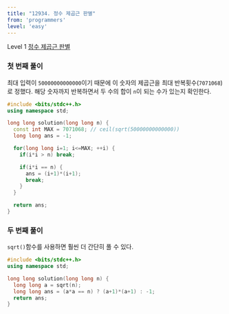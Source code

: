 ```yaml
---
title: "12934. 정수 제곱근 판별"
from: 'programmers'
level: 'easy'
---
```


Level 1 [정수 제곱근 판별](https://programmers.co.kr/learn/courses/30/lessons/12934)

### 첫 번째 풀이
최대 입력이 `50000000000000`이기 때문에 이 숫자의 제곱근을 최대 반복횟수(`7071068`)로 정했다.
해당 숫자까지 반복하면서 두 수의 합이 `n`이 되는 수가 있는지 확인한다.

```cpp
#include <bits/stdc++.h>
using namespace std;

long long solution(long long n) {
  const int MAX = 7071068; // ceil(sqrt(50000000000000))
  long long ans = -1;

  for(long long i=1; i<=MAX; ++i) {
    if(i*i > n) break;

    if(i*i == n) {
      ans = (i+1)*(i+1);
      break;
    }
  }

  return ans;
}
```

### 두 번째 풀이

`sqrt()`함수를 사용하면 훨씬 더 간단히 풀 수 있다. 

```cpp
#include <bits/stdc++.h>
using namespace std;

long long solution(long long n) {
  long long a = sqrt(n);
  long long ans = (a*a == n) ? (a+1)*(a+1) : -1;
  return ans;
}
```